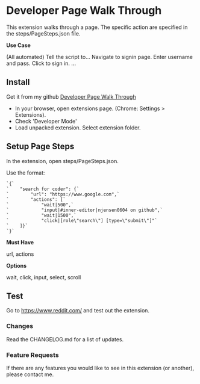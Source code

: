 # Developer Page Walk Through

This extension walks through a page. The specific action are specified in the steps/PageSteps.json file.

**Use Case**

(All automated) Tell the script to...
Navigate to signin page.
Enter username and pass.
Click to sign in.
...

## Install

Get it from my github [Developer Page Walk Through](https://github.com/njensen0604/Developer-Page-Walk-Through)

- In your browser, open extensions page. (Chrome: Settings > Extensions).
- Check 'Developer Mode'
- Load unpacked extension. Select extension folder.

## Setup Page Steps

In the extension, open steps/PageSteps.json.

Use the format:
```
`{`
`    "search for coder": {`
`        "url": "https://www.google.com",`
`        "actions": [`
`            "wait|500",`
`            "input|#inner-editor|njensen0604 on github",`
`            "wait|1500",`
`            "click|[role\"search\"] [type=\"submit\"]"`
`    ]}`
`}`
```

**Must Have**

url, actions

**Options**

wait, click, input, select, scroll

## Test

Go to https://www.reddit.com/ and test out the extension.

### Changes ###

Read the CHANGELOG.md for a list of updates.

### Feature Requests ###

If there are any features you would like to see in this extension (or another), please contact me.
